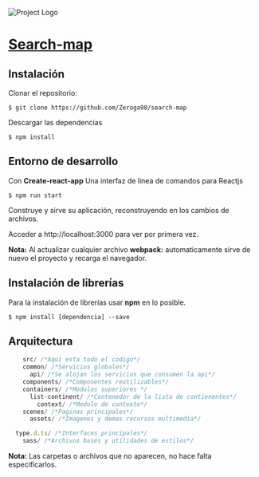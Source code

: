 ![Project Logo](https://res.cloudinary.com/cacaotics/image/upload/v1630691938/2e598981-2fb9-4ba6-aa80-e038b7f2c1c7.jpg)

# [Search-map](https://search-map-53af2.web.app)

## Instalación

Clonar el repositorio:

```
$ git clone https://github.com/Zeroga98/search-map
```

Descargar las dependencias

```
$ npm install
```

## Entorno de desarrollo

Con **Create-react-app** Una interfaz de línea de comandos para Reactjs

```
$ npm run start
```
Construye y sirve su aplicación, reconstruyendo en los cambios de archivos.

Acceder a http://localhost:3000 para ver por primera vez.

**Nota:** Al actualizar cualquier archivo **webpack:** automaticamente sirve de nuevo el proyecto y recarga el navegador.


## Instalación de librerías

Para la instalación de librerías usar **npm** en lo posible.

```
$ npm install [dependencia] --save
```

## Arquitectura

```javascript
	src/ /*Aqui esta todo el codigo*/
    common/ /*Servicios globales*/
      api/ /*Se alojan los servicios que consumen la api*/
    components/ /*Componentes reutilizables*/
    containers/ /*Modulos superiores */
      list-continent/ /*Contenedor de la lista de contienentes*/
		context/ /*Modulo de contexto*/
    scenes/ /*Paginas principales*/
	  assets/ /*Imagenes y demas recursos multimedia*/

  type.d.ts/ /*Interfaces principales*/
	sass/ /*Archivos bases y utilidades de estilos*/
```

**Nota:** Las carpetas o archivos que no aparecen, no hace falta especificarlos.
